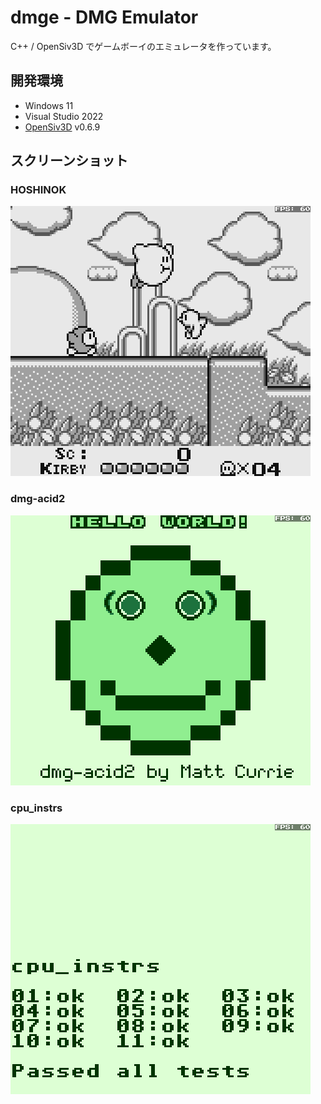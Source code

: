 # dmge - DMG Emulator

C++ / OpenSiv3D でゲームボーイのエミュレータを作っています。


## 開発環境

- Windows 11
- Visual Studio 2022
- [OpenSiv3D](https://github.com/Siv3D/OpenSiv3D) v0.6.9


## スクリーンショット

### HOSHINOK

![HOSHINOK](screenshot/hoshinok.png)

### dmg-acid2

![dmg-acid2](screenshot/dmg-acid2.png)

### cpu_instrs

![cpu_instrs](screenshot/cpu_instrs.png)
